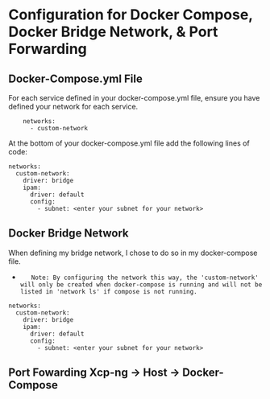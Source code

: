# Configuration for Docker Compose, Docker Bridge Network, &  Port Forwarding

## Docker-Compose.yml File

For each service defined in your docker-compose.yml file, ensure you have defined your network for each service.
```
    networks:
      - custom-network
```

At the bottom of your docker-compose.yml file add the following lines of code:
```
networks:
  custom-network:
    driver: bridge
    ipam:
      driver: default
      config:
        - subnet: <enter your subnet for your network>
```

## Docker Bridge Network
When defining my bridge network, I chose to do so in my docker-compose file. 

*        Note: By configuring the network this way, the 'custom-network' will only be created when docker-compose is running and will not be listed in 'network ls' if compose is not running.
    
```
networks:
  custom-network:
    driver: bridge
    ipam:
      driver: default
      config:
        - subnet: <enter your subnet for your network>
```

## Port Fowarding Xcp-ng -> Host -> Docker-Compose

